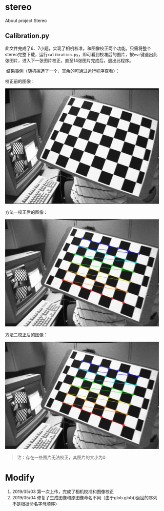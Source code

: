 # stereo
About project Stereo

## Calibration.py

​	此文件完成了6、7小题，实现了相机校准，和图像校正两个功能。只需将整个stereo完整下载，运行`calibration.py`，即可看到校准后的图片，按`esc`键退出此张图片，进入下一张图片校正，直至14张图片完成后，退出此程序。

​	结果事例（随机挑选了一个，其余的可通过运行程序查看）：

校正前的图像：

![left04](data/left/left03.jpg)

方法一校正后的图像：

![calibresult1_03](output/calibresult1_left03.jpg)

方法二校正后的图像：

![calibresult2_03](output/calibresult2_left03.jpg)

> 注：存在一些图片无法校正，其图片的大小为0



# Modify 

1. 2019/05/03	第一次上传，完成了相机校准和图像校正
2. 2019/05/04    修复了生成图像和原图像命名不同（由于glob.glob()返回的序列不是根据命名字母顺序）